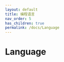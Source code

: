 ```yaml
---
layout: default
title: 编程语言
nav_order: 5
has_children: true
permalink: /docs/Language
---
```


# Language